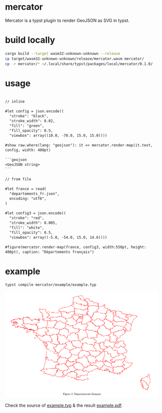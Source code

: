 # mercator

Mercator is a typst plugin to render GeoJSON as SVG in typst.

# build locally

```sh
cargo build --target wasm32-unknown-unknown --release 
cp target/wasm32-unknown-unknown/release/mercator.wasm mercator/
cp -r mercator/* ~/.local/share/typst/packages/local/mercator/0.1.0/
```

# usage

````typst

// inline

#let config = json.encode((
  "stroke": "black",
  "stroke_width": 0.02,
  "fill": "green",
  "fill_opacity": 0.5,
  "viewbox": array((10.0, -70.0, 15.0, 15.0))))

#show raw.where(lang: "geojson"): it => mercator.render-map(it.text, config, width: 400pt)

```geojson
<GeoJSON string>
```

// from file

#let france = read(
  "departements_fr.json",
  encoding: "utf8",
)

#let config3 = json.encode((
  "stroke": "red",
  "stroke_width": 0.005,
  "fill": "white",
  "fill_opacity": 0.5,
  "viewbox": array((-5.0, -54.0, 15.0, 14.6))))

#figure(mercator.render-map(france, config3, width:550pt, height: 400pt), caption: "Départements français")
````

# example

```sh
typst compile mercator/example/example.typ
```

![french map](mercator/example/french_map.png)

Check the source of [example.typ](mercator/example/example.typ) & the result [example.pdf](mercator/example/example.pdf).
